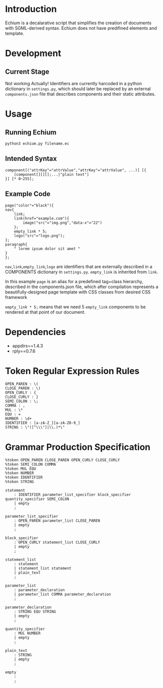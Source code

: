 # Introduction
Echium is a decalarative script that simplifies the creation of documents with SGML-derived syntax. Echium does not have predifined elements and template.

# Development
## Current Stage
Not working Actually!
Identifiers are currently harcoded in a python dictionary in `settings.py`, which should later be replaced by an external `components.json` file that describes components and their static attributes.

# Usage

## Running Echium
``` python3 echium.py filename.ec ```
## Intended Syntax
```
component[("attrKey"="attrValue","attrKey"="attrValue", ...)] [{
    [component[][][];...|"plain text"]
}] [* 0~255];
```
## Example Code
```
page("color"="black"){
nav{
    link;
    link(href="example.com"){
        image("src"="img.png","data-x"="22")
    };
    empty_link * 5;
    logo("src"="logo.png");
};
paragraph{
    " lorem ipsum dolor sit amet "
}
};

```
`nav`,`link`,`empty_link`,`logo` are identifiers that are externally described in a COMPONENTS dictionary in `settings.py`.
`empty_link` is inherited from `link`.

In this example `page` is an alias for a predefined tag+class hierarchy, described in the components.json file, which after compilation represents a beautifully-designed page template with CSS classes from desired CSS framework

` empty_link * 5; ` means that we need 5 `empty_link` components to be rendered at that point of our document.


# Dependencies
* appdirs==1.4.3
* rply==0.7.6




# Token Regular Expression Rules
```
OPEN_PAREN : \(
CLOSE_PAREN : \)
OPEN_CURLY : {
CLOSE_CURLY : }
SEMI_COLON : \;
COMMA : ,
MUL : \*
EQU : =
NUMBER : \d+
IDENTIFIER : [a-zA-Z_][a-zA-Z0-9_]
STRING : \"([^\\\"]|\\.)*\"
```

# Grammar Production Specification
```
%token OPEN_PAREN CLOSE_PAREN OPEN_CURLY CLOSE_CURLY
%token SEMI_COLON COMMA
%token MUL EQU
%token NUMBER
%token IDENTIFIER
%token STRING

statement
    : IDENTIFIER parameter_list_specifier block_specifier quantity_specifier SEMI_COLON
    | empty
    ;

parameter_list_specifier
    : OPEN_PAREN parameter_list CLOSE_PAREN
    | empty
    ;

block_specifier
    : OPEN_CURLY statement_list CLOSE_CURLY
    | empty
    ;

statement_list
    : statement
    | statement_list statement
    | plain_text
    ;

parameter_list
	: parameter_declaration
	| parameter_list COMMA parameter_declaration
	;

parameter_declaration
	: STRING EQU STRING
    | empty
    ;

quantity_specifier
    : MUL NUMBER
    | empty
    ;

plain_text
    : STRING
    | empty
    ;

empty
    :
    ;

```

